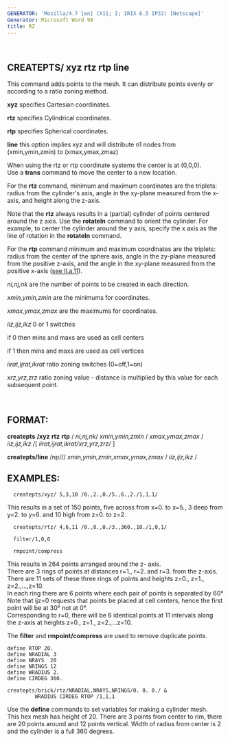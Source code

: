 ```yaml
---
GENERATOR: 'Mozilla/4.7 [en] (X11; I; IRIX 6.5 IP32) [Netscape]'
Generator: Microsoft Word 98
title: RZ
---
```


 
## CREATEPTS/ xyz rtz rtp line

  This command adds points to the mesh. It can distribute points
  evenly or according to a ratio zoning method.

  **xyz** specifies Cartesian coordinates.

  **rtz** specifies Cylindrical coordinates.

  **rtp** specifies Spherical coordinates.

  **line** this option implies xyz and will distribute n1 nodes from (xmin,ymin,zmin) to (xmax,ymax,zmaz)
  

  When using the rtz or rtp coordinate systems the center is at (0,0,0).   
  Use a **trans** command to move the center to a new location. 
  
  
  For the **rtz** command, minimum and maximum coordinates are the triplets:  
  radius from the cylinder's axis, angle in the xy-plane measured from the x-axis, and height along the z-axis. 
  
  Note that the **rtz** always results in a (partial) cylinder of points
  centered around the z axis. Use the **rotateln** command to orient
  the cylinder. For example, to center the cylinder around the y axis,
  specify the x axis as the line of rotation in the **rotateln** command.
  
  
  For the **rtp** command minimum and maximum coordinates are the triplets:   
  radius from the center of the sphere axis, angle in the zy-plane measured from the positive z-axis, and the angle in the xy-plane measured from the positive x-axis ([see II.a.11](../../conventions.md)). 
  
  
  *ni,nj,nk* are the number of points to be created in each direction.

  *xmin,ymin,zmin* are the minimums for coordinates.

  *xmax,ymax,zmax* are the maximums for coordinates.

  *iiz,ijz,ikz* 0 or 1 switches 
  
  if 0 then mins and maxs are used as cell centers

  if 1 then mins and maxs are used as cell vertices

  *iirat,ijrat,ikrat* ratio zoning switches (0=off,1=on)

  *xrz,yrz,zrz* ratio zoning value - distance is multiplied by this
  value for each subsequent point.

   
## FORMAT:

 
 **createpts** **/xyz** **rtz** **rtp** / *ni,nj,nk*/ *xmin,ymin,zmin* / *xmax,ymax,zmax* / *iiz,ijz,ikz* /[ *iirat,ijrat,ikrat/xrz,yrz,zrz/* ]

 **createpts/line** /np/// *xmin,ymin,zmin,xmax,ymax,zmax* / *iiz,ijz,ikz* /


## EXAMPLES:

```
  createpts/xyz/ 5,3,10 /0.,2.,0./5.,6.,2./1,1,1/
```
  This results in a set of 150 points, five across from x=0. to x=5.,
  3 deep from y=2. to y=6. and 10 high from z=0. to z=2.
```
  createpts/rtz/ 4,6,11 /0.,0.,0./3.,360.,10./1,0,1/
  
  filter/1,0,0
  
  rmpoint/compress
```
  This results in 264 points arranged around the z- axis.   
  There are 3 rings of points at distances r=1., r=2. and r=3. from the z-axis.  
  There are 11 sets of these three rings of points and heights z=0.,
  z=1., z=2.,...,z=10.   
  In each ring there are 6 points where each pair of points is separated by 60°   
  Note that ijz=0 requests that points
  be placed at cell centers, hence the first point will be at 30° not
  at 0°.  
  Corresponding to r=0, there will be 6 identical points at 11
  intervals along the z-axis at heights z=0., z=1., z=2.,...z=10.
  
  The **filter** and **rmpoint/compress** are used to remove duplicate points.
  

```
define RTOP 20.
define NRADIAL 3
define NRAYS  20
define NRINGS 12
define WRADIUS 2.
define CIRDEG 360.

createpts/brick/rtz/NRADIAL,NRAYS,NRINGS/0. 0. 0./ &
         WRADIUS CIRDEG RTOP /1,1,1
```
Use the **define** commands to set variables for making a cylinder mesh.   
This hex mesh has height of 20.
There are 3 points from center to rim, there are 20 points around and 12 points vertical. 
Width of radius from center is 2 and the cylinder is a full 360 degrees.



